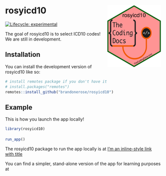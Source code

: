
<!-- README.md is generated from README.Rmd. Please edit that file -->

# rosyicd10 <img src="man/figures/logo.png" align="right" height="200" />

<!-- badges: start -->

[![Lifecycle:
experimental](https://img.shields.io/badge/lifecycle-experimental-orange.svg)](https://lifecycle.r-lib.org/articles/stages.html#experimental)
<!-- badges: end -->

The goal of rosyicd10 is to select ICD10 codes! We are still in
development.

## Installation

You can install the development version of rosyicd10 like so:

``` r
# install remotes package if you don't have it
# install.packages("remotes") 
remotes::install_github("brandonerose/rosyicd10")
```

## Example

This is how you launch the app locally!

``` r
library(rosyicd10)

run_app()
```

The rosyicd10 package to run the app locally is at [I’m an inline-style
link with
title](https://github.com/brandonerose/rosyicd10 "Google's Homepage")

You can find a simpler, stand-alone version of the app for learning
purposes at
